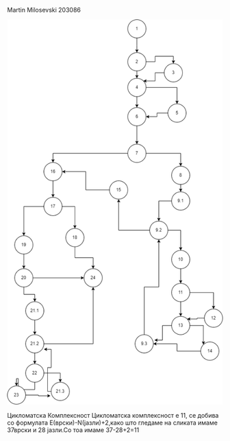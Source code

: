 Martin Milosevski 203086

![Control Flow Graph](Control_Flow_Graph.png)

Цикломатска Комплексност
Цикломатска комплексност е 11, се добива со формулата E(врски)-N(јазли)+2,како што гледаме на сликата имаме 37врски и 28 јазли.Со тоа имаме 37-28+2=11